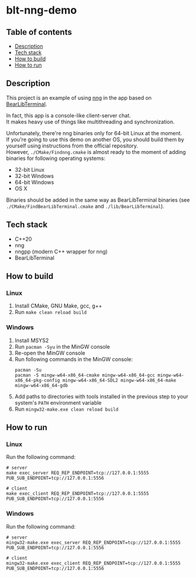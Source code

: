 # blt-nng-demo

## Table of contents

* [Description](#description)
* [Tech stack](#tech-stack)
* [How to build](#how-to-build)
* [How to run](#how-to-run)

## Description

This project is an example of using [nng](https://github.com/nanomsg/nng) in the app based
on [BearLibTerminal](http://foo.wyrd.name/en:bearlibterminal).

In fact, this app is a console-like client-server chat.\
It makes heavy use of things like multithreading and synchronization.

Unfortunately, there're nng binaries only for 64-bit Linux at the moment.\
If you're going to use this demo on another OS, you should build them by yourself
using instructions from the official repository.\
However, `./CMake/Findnng.cmake` is almost ready to the moment of adding binaries
for following operating systems:
* 32-bit Linux
* 32-bit Windows
* 64-bit Windows
* OS X

Binaries should be added in the same way as BearLibTerminal binaries
(see `./CMake/FindBearLibTerminal.cmake` and `./lib/BearLibTerminal`).

## Tech stack

* C++20
* nng
* nngpp (modern C++ wrapper for nng)
* BearLibTerminal

## How to build

### Linux

1. Install CMake, GNU Make, gcc, g++
2. Run `make clean reload build`

### Windows

1. Install MSYS2
2. Run `pacman -Syu` in the MinGW console
3. Re-open the MinGW console
4. Run following commands in the MinGW console:
    ```
    pacman -Su
    pacman -S mingw-w64-x86_64-cmake mingw-w64-x86_64-gcc mingw-w64-x86_64-pkg-config mingw-w64-x86_64-SDL2 mingw-w64-x86_64-make mingw-w64-x86_64-gdb
    ```
5. Add paths to directories with tools installed in the previous step
to your system's `PATH` environment variable
6. Run `mingw32-make.exe clean reload build`

## How to run

### Linux

Run the following command:
```
# server
make exec_server REQ_REP_ENDPOINT=tcp://127.0.0.1:5555 PUB_SUB_ENDPOINT=tcp://127.0.0.1:5556

# client
make exec_client REQ_REP_ENDPOINT=tcp://127.0.0.1:5555 PUB_SUB_ENDPOINT=tcp://127.0.0.1:5556
```

### Windows

Run the following command:
```
# server
mingw32-make.exe exec_server REQ_REP_ENDPOINT=tcp://127.0.0.1:5555 PUB_SUB_ENDPOINT=tcp://127.0.0.1:5556

# client
mingw32-make.exe exec_client REQ_REP_ENDPOINT=tcp://127.0.0.1:5555 PUB_SUB_ENDPOINT=tcp://127.0.0.1:5556
```
